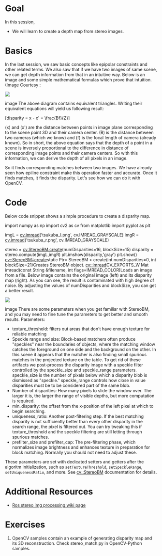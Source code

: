 
# Goal

In this session,

* We will learn to create a depth map from stereo images.

# Basics

In the last session, we saw basic concepts like epipolar constraints and other related terms. We also saw that if we have two images of same scene, we can get depth information from that in an intuitive way. Below is an image and some simple mathematical formulas which prove that intuition. (Image Courtesy :

![](../../stereo_depth.jpg)

image
The above diagram contains equivalent triangles. Writing their equivalent equations will yield us following result:

\[disparity = x - x' = \frac{Bf}{Z}\]

\(x\) and \(x'\) are the distance between points in image plane corresponding to the scene point 3D and their camera center. \(B\) is the distance between two cameras (which we know) and \(f\) is the focal length of camera (already known). So in short, the above equation says that the depth of a point in a scene is inversely proportional to the difference in distance of corresponding image points and their camera centers. So with this information, we can derive the depth of all pixels in an image.

So it finds corresponding matches between two images. We have already seen how epiline constraint make this operation faster and accurate. Once it finds matches, it finds the disparity. Let's see how we can do it with OpenCV.

# Code

Below code snippet shows a simple procedure to create a disparity map. 

import numpy as np
import cv2 as cv
from matplotlib import pyplot as plt

imgL = [cv.imread](../../d4/da8/group__imgcodecs.html#gab32ee19e22660912565f8140d0f675a8 "../../d4/da8/group__imgcodecs.html#gab32ee19e22660912565f8140d0f675a8")('tsukuba\_l.png', cv.IMREAD\_GRAYSCALE)
imgR = [cv.imread](../../d4/da8/group__imgcodecs.html#gab32ee19e22660912565f8140d0f675a8 "../../d4/da8/group__imgcodecs.html#gab32ee19e22660912565f8140d0f675a8")('tsukuba\_r.png', cv.IMREAD\_GRAYSCALE)

stereo = [cv.StereoBM.create](../../d9/dba/classcv_1_1StereoBM.html#a119436b6cb382e0895dd0fa58229ec17 "../../d9/dba/classcv_1_1StereoBM.html#a119436b6cb382e0895dd0fa58229ec17")(numDisparities=16, blockSize=15)
disparity = stereo.compute(imgL,imgR)
plt.imshow(disparity,'gray')
plt.show()
[cv::StereoBM::create](../../d9/dba/classcv_1_1StereoBM.html#a119436b6cb382e0895dd0fa58229ec17 "../../d9/dba/classcv_1_1StereoBM.html#a119436b6cb382e0895dd0fa58229ec17")static Ptr< StereoBM > create(int numDisparities=0, int blockSize=21)Creates StereoBM object.
[cv::imread](../../d4/da8/group__imgcodecs.html#gab32ee19e22660912565f8140d0f675a8 "../../d4/da8/group__imgcodecs.html#gab32ee19e22660912565f8140d0f675a8")CV\_EXPORTS\_W Mat imread(const String &filename, int flags=IMREAD\_COLOR)Loads an image from a file.
 Below image contains the original image (left) and its disparity map (right). As you can see, the result is contaminated with high degree of noise. By adjusting the values of numDisparities and blockSize, you can get a better result.

![](../../disparity_map.jpg)

image
There are some parameters when you get familiar with StereoBM, and you may need to fine tune the parameters to get better and smooth results. Parameters:

* texture\_threshold: filters out areas that don't have enough texture for reliable matching
* Speckle range and size: Block-based matchers often produce "speckles" near the boundaries of objects, where the matching window catches the foreground on one side and the background on the other. In this scene it appears that the matcher is also finding small spurious matches in the projected texture on the table. To get rid of these artifacts we post-process the disparity image with a speckle filter controlled by the speckle\_size and speckle\_range parameters. speckle\_size is the number of pixels below which a disparity blob is dismissed as "speckle." speckle\_range controls how close in value disparities must be to be considered part of the same blob.
* Number of disparities: How many pixels to slide the window over. The larger it is, the larger the range of visible depths, but more computation is required.
* min\_disparity: the offset from the x-position of the left pixel at which to begin searching.
* uniqueness\_ratio: Another post-filtering step. If the best matching disparity is not sufficiently better than every other disparity in the search range, the pixel is filtered out. You can try tweaking this if texture\_threshold and the speckle filtering are still letting through spurious matches.
* prefilter\_size and prefilter\_cap: The pre-filtering phase, which normalizes image brightness and enhances texture in preparation for block matching. Normally you should not need to adjust these.

These parameters are set with dedicated setters and getters after the algoritm initialization, such as `setTextureThreshold`, `setSpeckleRange`, `setUniquenessRatio`, and more. See [cv::StereoBM](../../d9/dba/classcv_1_1StereoBM.html "Class for computing stereo correspondence using the block matching algorithm, introduced and contribu...") documentation for details.

# Additional Resources

* [Ros stereo img processing wiki page](http://wiki.ros.org/stereo_image_proc/Tutorials/ChoosingGoodStereoParameters "http://wiki.ros.org/stereo_image_proc/Tutorials/ChoosingGoodStereoParameters")

# Exercises

1. OpenCV samples contain an example of generating disparity map and its 3D reconstruction. Check stereo\_match.py in OpenCV-Python samples.

